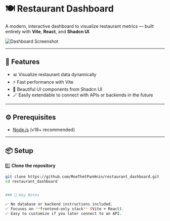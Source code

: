 # 🍽️ Restaurant Dashboard

A modern, interactive dashboard to visualize restaurant metrics — built entirely with **Vite**, **React**, and **Shadcn UI**.

![Dashboard Screenshot](./assets/dashboard-screenshot.png)

---

## 🚀 Features

- 📊 Visualize restaurant data dynamically
- ⚡ Fast performance with Vite
- 🎨 Beautiful UI components from Shadcn UI
- 🪄 Easily extendable to connect with APIs or backends in the future

---

## ⚙️ Prerequisites

- [Node.js](https://nodejs.org/) (v18+ recommended)

---

## 📦 Setup

1️⃣ **Clone the repository**  
```bash
git clone https://github.com/MoeThetPanHnin/restaurant_dashboard.git
cd restaurant_dashboard


### 🔎 Key Notes

✅ No database or backend instructions included.  
✅ Focuses on **frontend-only stack** (Vite + React).  
✅ Easy to customize if you later connect to an API.
